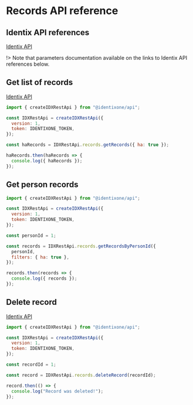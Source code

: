 # Records API reference

## Identix API references

[Identix API](https://kb.identix.one/#/records)

!> Note that parameters documentation available on the links to Identix API references below.

## Get list of records

[Identix API](https://kb.identix.one/#/records?id=records-request)

```js
import { createIDXRestApi } from "@identixone/api";

const IDXRestApi = createIDXRestApi({
  version: 1,
  token: IDENTIXONE_TOKEN,
});

const haRecords = IDXRestApi.records.getRecords({ ha: true });

haRecords.then(haRecords => {
  console.log({ haRecords });
});
```

## Get person records

```js
import { createIDXRestApi } from "@identixone/api";

const IDXRestApi = createIDXRestApi({
  version: 1,
  token: IDENTIXONE_TOKEN,
});

const personId = 1;

const records = IDXRestApi.records.getRecordsByPersonId({
  personId,
  filters: { ha: true },
});

records.then(records => {
  console.log({ records });
});
```

## Delete record

[Identix API](https://kb.identix.one/#/records?id=record-deleting)

```js
import { createIDXRestApi } from "@identixone/api";

const IDXRestApi = createIDXRestApi({
  version: 1,
  token: IDENTIXONE_TOKEN,
});

const recordId = 1;

const record = IDXRestApi.records.deleteRecord(recordId);

record.then(() => {
  console.log("Record was deleted!");
});
```
